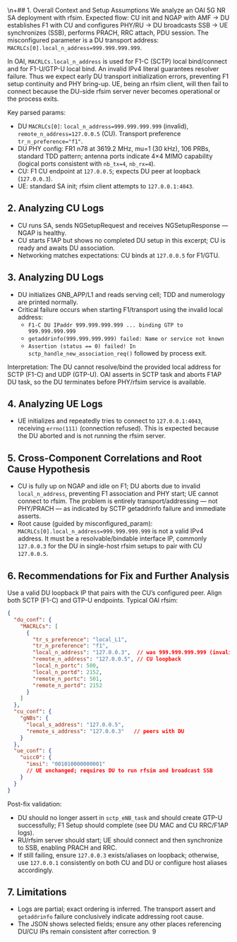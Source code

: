 \n+## 1. Overall Context and Setup Assumptions
We analyze an OAI 5G NR SA deployment with rfsim. Expected flow: CU init and NGAP with AMF → DU establishes F1 with CU and configures PHY/RU → DU broadcasts SSB → UE synchronizes (SSB), performs PRACH, RRC attach, PDU session. The misconfigured parameter is a DU transport address: `MACRLCs[0].local_n_address=999.999.999.999`.

In OAI, `MACRLCs.local_n_address` is used for F1-C (SCTP) local bind/connect and for F1-U/GTP-U local bind. An invalid IPv4 literal guarantees resolver failure. Thus we expect early DU transport initialization errors, preventing F1 setup continuity and PHY bring-up. UE, being an rfsim client, will then fail to connect because the DU-side rfsim server never becomes operational or the process exits.

Key parsed params:
- DU `MACRLCs[0]`: `local_n_address=999.999.999.999` (invalid), `remote_n_address=127.0.0.5` (CU). Transport preference `tr_n_preference="f1"`.
- DU PHY config: FR1 n78 at 3619.2 MHz, mu=1 (30 kHz), 106 PRBs, standard TDD pattern; antenna ports indicate 4×4 MIMO capability (logical ports consistent with `nb_tx=4`, `nb_rx=4`).
- CU: F1 CU endpoint at `127.0.0.5`; expects DU peer at loopback (`127.0.0.3`).
- UE: standard SA init; rfsim client attempts to `127.0.0.1:4043`.

## 2. Analyzing CU Logs
- CU runs SA, sends NGSetupRequest and receives NGSetupResponse — NGAP is healthy.
- CU starts F1AP but shows no completed DU setup in this excerpt; CU is ready and awaits DU association.
- Networking matches expectations: CU binds at `127.0.0.5` for F1/GTU.

## 3. Analyzing DU Logs
- DU initializes GNB_APP/L1 and reads serving cell; TDD and numerology are printed normally.
- Critical failure occurs when starting F1/transport using the invalid local address:
  - `F1-C DU IPaddr 999.999.999.999 ... binding GTP to 999.999.999.999`
  - `getaddrinfo(999.999.999.999) failed: Name or service not known`
  - `Assertion (status == 0) failed! In sctp_handle_new_association_req()` followed by process exit.

Interpretation: The DU cannot resolve/bind the provided local address for SCTP (F1-C) and UDP (GTP-U). OAI asserts in SCTP task and aborts F1AP DU task, so the DU terminates before PHY/rfsim service is available.

## 4. Analyzing UE Logs
- UE initializes and repeatedly tries to connect to `127.0.0.1:4043`, receiving `errno(111)` (connection refused). This is expected because the DU aborted and is not running the rfsim server.

## 5. Cross-Component Correlations and Root Cause Hypothesis
- CU is fully up on NGAP and idle on F1; DU aborts due to invalid `local_n_address`, preventing F1 association and PHY start; UE cannot connect to rfsim. The problem is entirely transport/addressing — not PHY/PRACH — as indicated by SCTP getaddrinfo failure and immediate asserts.
- Root cause (guided by misconfigured_param): `MACRLCs[0].local_n_address=999.999.999.999` is not a valid IPv4 address. It must be a resolvable/bindable interface IP, commonly `127.0.0.3` for the DU in single-host rfsim setups to pair with CU `127.0.0.5`.

## 6. Recommendations for Fix and Further Analysis
Use a valid DU loopback IP that pairs with the CU’s configured peer. Align both SCTP (F1-C) and GTP-U endpoints. Typical OAI rfsim:

```json
{
  "du_conf": {
    "MACRLCs": [
      {
        "tr_s_preference": "local_L1",
        "tr_n_preference": "f1",
        "local_n_address": "127.0.0.3",  // was 999.999.999.999 (invalid)
        "remote_n_address": "127.0.0.5", // CU loopback
        "local_n_portc": 500,
        "local_n_portd": 2152,
        "remote_n_portc": 501,
        "remote_n_portd": 2152
      }
    ]
  },
  "cu_conf": {
    "gNBs": {
      "local_s_address": "127.0.0.5",
      "remote_s_address": "127.0.0.3"   // peers with DU
    }
  },
  "ue_conf": {
    "uicc0": {
      "imsi": "001010000000001"
      // UE unchanged; requires DU to run rfsim and broadcast SSB
    }
  }
}
```

Post-fix validation:
- DU should no longer assert in `sctp_eNB_task` and should create GTP-U successfully; F1 Setup should complete (see DU MAC and CU RRC/F1AP logs).
- RU/rfsim server should start; UE should connect and then synchronize to SSB, enabling PRACH and RRC.
- If still failing, ensure `127.0.0.3` exists/aliases on loopback; otherwise, use `127.0.0.1` consistently on both CU and DU or configure host aliases accordingly.

## 7. Limitations
- Logs are partial; exact ordering is inferred. The transport assert and `getaddrinfo` failure conclusively indicate addressing root cause.
- The JSON shows selected fields; ensure any other places referencing DU/CU IPs remain consistent after correction.
9